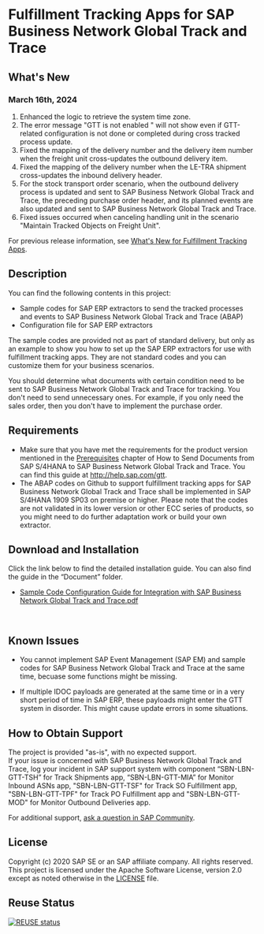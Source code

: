 # Fulfillment Tracking Apps for SAP Business Network Global Track and Trace
## What's New 
### March 16th, 2024
1. Enhanced the logic to retrieve the system time zone.
2. The error message "GTT is not enabled " will not show even if GTT-related configuration is not done or completed during cross tracked process update.
3. Fixed the mapping of the delivery number and the delivery item number when the freight unit cross-updates the outbound delivery item.
4. Fixed the mapping of the delivery number when the LE-TRA shipment cross-updates the inbound delivery header.
5. For the stock transport order scenario, when the outbound delivery process is updated and sent to SAP Business Network Global Track and Trace, the preceding purchase order header, and its planned events are also updated and sent to SAP Business Network Global Track and Trace.
6. Fixed issues occurred when canceling handling unit in the scenario "Maintain Tracked Objects on Freight Unit".

For previous release information, see [What's New for Fulfillment Tracking Apps](https://github.com/SAP-samples/logistics-business-network-gtt-standardapps-samples/blob/main/lbn-gtt-standard-app/Documents/What's%20New%20for%20Fulfillment%20Tracking%20Apps.md).

## Description
You can find the following contents in this project:
* Sample codes for SAP ERP extractors to send the tracked processes and events to SAP Business Network Global Track and Trace (ABAP)
* Configuration file for SAP ERP extractors

The sample codes are provided not as part of standard delivery, but only as an example to show you how to set up the SAP ERP extractors for use with fulfillment tracking apps. They are not standard codes and you can customize them for your business scenarios. 

You should determine what documents with certain condition need to be sent to SAP Business Network Global Track and Trace for tracking. You don't need to send unnecessary ones. For example, if you only need the sales order, then you don't have to implement the purchase order.
 
## Requirements

* Make sure that you have met the requirements for the product version mentioned in the [Prerequisites](https://help.sap.com/docs/business-network-global-track-and-trace/cea0ff17c5ab4c1d96de9ccda35b6a6f/c9f7baf5f6e14be4ba9045786961de14.html) chapter of How to Send Documents from SAP S/4HANA to SAP Business Network Global Track and Trace. You can find this guide at http://help.sap.com/gtt. 
* The ABAP codes on Github to support fulfillment tracking apps for SAP Business Network Global Track and Trace shall be implemented in SAP S/4HANA 1909 SP03 on premise or higher. Please note that the codes are not validated in its lower version or other ECC series of products, so you might need to do further adaptation work or build your own extractor.

## Download and Installation
Click the link below to find the detailed installation guide. You can also find the guide in the “Document” folder.
* [Sample Code Configuration Guide for Integration with SAP Business Network Global Track and Trace.pdf](https://github.com/SAP-samples/logistics-business-network-gtt-standardapps-samples/blob/main/lbn-gtt-standard-app/Documents/Sample%20Code%20Configuration%20Guide%20for%20Integration%20with%20SAP%20Business%20Network%20Global%20Track%20and%20Trace.pdf)
</br>


## Known Issues
* You cannot implement SAP Event Management (SAP EM) and sample codes for SAP Business Network Global Track and Trace at the same time, becuase some functions might be missing.

* If multiple IDOC payloads are generated at the same time or in a very short period of time in SAP ERP, these payloads might enter the GTT system in disorder. This might cause update errors in some situations.
 

## How to Obtain Support
The project is provided "as-is", with no expected support. </br>
If your issue is concerned with SAP Business Network Global Track and Trace, log your incident in SAP support system with component “SBN-LBN-GTT-TSH” for Track Shipments app, “SBN-LBN-GTT-MIA” for Monitor Inbound ASNs app, "SBN-LBN-GTT-TSF" for Track SO Fulfillment app, "SBN-LBN-GTT-TPF" for Track PO Fulfillment app and "SBN-LBN-GTT-MOD" for Monitor Outbound Deliveries app. 

For additional support, [ask a question in SAP Community](https://answers.sap.com/questions/ask.html?additionalTagId=73555000100800000602).

## License
Copyright (c) 2020 SAP SE or an SAP affiliate company. All rights reserved. This project is licensed under the Apache Software License, version 2.0 except as noted otherwise in the [LICENSE](https://github.com/SAP-samples/logistics-business-network-gtt-samples/blob/master/LICENSES/Apache-2.0.txt) file.

## Reuse Status
[![REUSE status](https://api.reuse.software/badge/github.com/SAP-samples/logistics-business-network-gtt-standardapps-samples)](https://api.reuse.software/info/github.com/SAP-samples/logistics-business-network-gtt-standardapps-samples)
